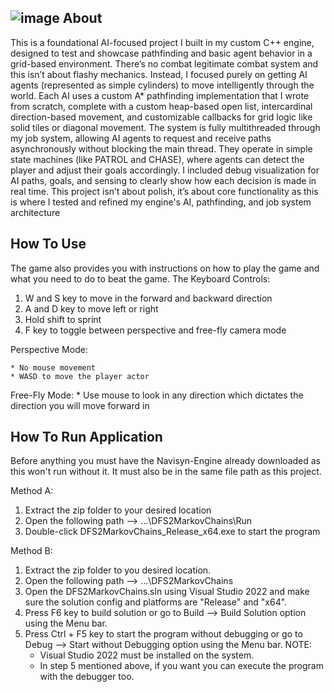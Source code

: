 ![image](https://github.com/user-attachments/assets/067b24f9-5785-4270-b05d-8e2319547eec)
About
---------------------------------------------------------------------------------------------
This is a foundational AI-focused project I built in my custom C++ engine, designed to test and showcase pathfinding and basic agent behavior in a grid-based environment. There’s no combat legitimate combat system and this isn’t about flashy mechanics. Instead, I focused purely on getting AI agents (represented as simple cylinders) to move intelligently through the world. Each AI uses a custom A* pathfinding implementation that I wrote from scratch, complete with a custom heap-based open list, intercardinal direction-based movement, and customizable callbacks for grid logic like solid tiles or diagonal movement.
The system is fully multithreaded through my job system, allowing AI agents to request and receive paths asynchronously without blocking the main thread. They operate in simple state machines (like PATROL and CHASE), where agents can detect the player and adjust their goals accordingly. I included debug visualization for AI paths, goals, and sensing to clearly show how each decision is made in real time. This project isn’t about polish, it’s about core functionality as this is where I tested and refined my engine's AI, pathfinding, and job system architecture 

How To Use
---------------------------------------------------------------------------------------------
The game also provides you with instructions on how to play the game and what you need to do to beat the game. 
The Keyboard Controls:
1.	W and S key to move in the forward and backward direction
2.	A and D key to move left or right
3.	Hold shift to sprint
4.	F key to toggle between perspective and free-fly camera mode
	
Perspective Mode:
	
 	* No mouse movement 
	* WASD to move the player actor 

Free-Fly Mode:
	* Use mouse to look in any direction which dictates the direction you will move forward in 

How To Run Application
---------------------------------------------------------------------------------------------
Before anything you must have the Navisyn-Engine already downloaded as this won't run without it. It must also be in the same file path as this project.

Method A:
1.	Extract the zip folder to your desired location
2.	Open the following path --> …\DFS2MarkovChains\Run
3.	Double-click DFS2MarkovChains_Release_x64.exe to start the program
   
Method B:
1.	Extract the zip folder to you desired location.
2.	Open the following path --> …\DFS2MarkovChains
3.	Open the DFS2MarkovChains.sln using Visual Studio 2022 and make sure the solution config and platforms are "Release" and "x64".
4.	Press F6 key to build solution or go to Build --> Build Solution option using the Menu bar.
5.	Press Ctrl + F5 key to start the program without debugging or go to Debug --> Start without Debugging option using the Menu bar.
  NOTE:	
	  * Visual Studio 2022 must be installed on the system.
	  * In step 5 mentioned above, if you want you can execute the program with the debugger too.
